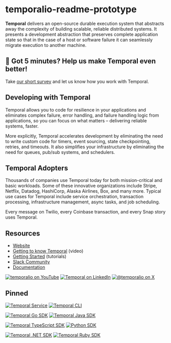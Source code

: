 # temporalio-readme-prototype

**Temporal** delivers an open-source durable execution system that abstracts away the complexity of building scalable, reliable distributed systems. It presents a development abstraction that preserves complete application state so that in the case of a host or software failure it can seamlessly migrate execution to another machine.

## 📝 Got 5 minutes? Help us make Temporal even better!
Take [our short survey](https://www.surveymonkey.com/r/CQLWVRB) and let us know how you work with Temporal.

## Developing with Temporal
Temporal allows you to code for resilience in your applications and eliminates complex failure, error handling, and failure handling logic from applications, so you can focus on what matters – delivering reliable systems, faster. 

More explicitly, Temporal accelerates development by eliminating the need to write custom code for timers, event sourcing, state checkpointing, retries, and timeouts. It also simplifies your infrastructure by eliminating the need for queues, pub/sub systems, and schedulers. 

## Temporal Adopters
Thousands of companies use Temporal today for both mission-critical and basic workloads. Some of these innovative organizations include Stripe, Netflix, Datadog, HashiCorp, Alaska Airlines, Box, and many more. Typical use cases for Temporal include service orchestration, transaction processing, infrastructure management, async tasks, and job scheduling. 

Every message on Twilio, every Coinbase transaction, and every Snap story uses Temporal.

## Resources
- [Website](https://temporal.io/)
- [Getting to know Temporal](https://youtu.be/wIpz4ioK0gI) (video)
- [Getting Started](https://learn.temporal.io/getting_started/) (tutorials)
- [Slack Community](https://t.mp/slack) 
- [Documentation](https://docs.temporal.io/)

[![temporalio on YouTube](https://img.shields.io/badge/temporalio-FF0000?style=flat&logo=youtube)](https://www.youtube.com/temporalio)
[![Temporal on LinkedIn](https://img.shields.io/badge/Temporal-0A66C2?style=flat&logo=linkedin)](https://www.linkedin.com/company/temporal-technologies/posts/?feedView=all)
[![@temporalio on X](https://img.shields.io/badge/%40temporalio-black?logo=x)](https://x.com/temporalio)

## Pinned
[![Temporal Service](https://github-readme-stats.vercel.app/api/pin/?username=temporalio&repo=temporal&show_icons=true&theme=transparent)](https://github.com/temporalio/temporal)
[![Temporal CLI](https://github-readme-stats.vercel.app/api/pin/?username=temporalio&repo=cli&show_icons=true&theme=transparent&description_lines_count=1)](https://github.com/temporalio/cli)

[![Temporal Go SDK](https://github-readme-stats.vercel.app/api/pin/?username=temporalio&repo=sdk-go&show_icons=true&theme=transparent)](https://github.com/temporalio/sdk-go)
[![Temporal Java SDK](https://github-readme-stats.vercel.app/api/pin/?username=temporalio&repo=sdk-java&show_icons=true&theme=transparent)](https://github.com/temporalio/sdk-java)

[![Temporal TypeScript SDK](https://github-readme-stats.vercel.app/api/pin/?username=temporalio&repo=sdk-typescript&show_icons=true&theme=transparent)](https://github.com/temporalio/sdk-typescript)
[![Python SDK](https://github-readme-stats.vercel.app/api/pin/?username=temporalio&repo=sdk-python&show_icons=true&theme=transparent)](https://github.com/temporalio/sdk-python)

[![Temporal .NET SDK](https://github-readme-stats.vercel.app/api/pin/?username=temporalio&repo=sdk-dotnet&show_icons=true&theme=transparent)](https://github.com/temporalio/sdk-dotnet)
[![Temporal Ruby SDK](https://github-readme-stats.vercel.app/api/pin/?username=temporalio&repo=sdk-ruby&show_icons=true&theme=transparent)](https://github.com/temporalio/sdk-ruby)



